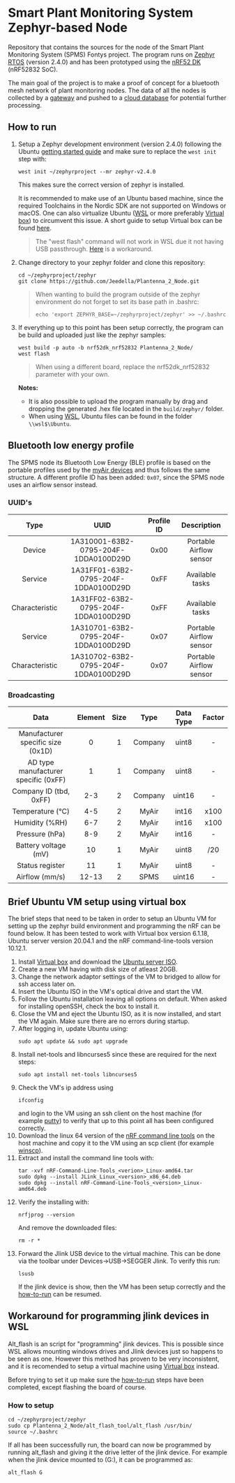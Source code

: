 # Smart Plant Monitoring System Zephyr-based Node

Repository that contains the sources for the node of the Smart Plant Monitoring System (SPMS) Fontys project. The program runs on [Zephyr RTOS](https://zephyrproject.org/) (version 2.4.0) and has been prototyped using the [nRF52 DK](https://www.nordicsemi.com/Software-and-Tools/Development-Kits/nRF52-DK) (nRF52832 SoC).

The main goal of the project is to make a proof of concept for a bluetooth mesh network of plant monitoring nodes. The data of all the nodes is collected by a [gateway](https://github.com/Jeedella/Plantenna_2_Gateway) and pushed to a [cloud database](https://github.com/Jeedella/Plantenna_2_Cloud) for potential further processing.

## How to run

1. Setup a Zephyr development environment (version 2.4.0) following the Ubuntu [getting started guide](https://docs.zephyrproject.org/latest/getting_started/index.html) and make sure to replace the ``west init`` step with:
    ````
    west init ~/zephyrproject --mr zephyr-v2.4.0
    ````
    This makes sure the correct version of zephyr is installed. 

    It is recommended to make use of an Ubuntu based machine, since the required Toolchains in the Nordic SDK are not supported on Windows or macOS. One can also virtualize Ubuntu ([WSL](https://ubuntu.com/wsl) or more preferably [Virtual box](https://www.virtualbox.org/)) to circumvent this issue. A short guide to setup Virtual box can be found [here](#Brief-Ubuntu-VM-setup-using-virtual-box).

    > The "west flash" command will not work in WSL due it not having USB passthrough. [Here](#workaround-for-programming-jlink-devices-in-WSL) is a workaround.

2. Change directory to your zephyr folder and clone this repository:

    ```text
    cd ~/zephyrproject/zephyr
    git clone https://github.com/Jeedella/Plantenna_2_Node.git
    ```

    > When wanting to build the program outside of the zephyr environment do not forget to set its base path in .bashrc:
    >
    > ```text
    > echo 'export ZEPHYR_BASE=~/zephyrproject/zephyr' >> ~/.bashrc
    > ```

3. If everything up to this point has been setup correctly, the program can be build and uploaded just like the zephyr samples:

    ```text
    west build -p auto -b nrf52dk_nrf52832 Plantenna_2_Node/
    west flash
    ```

    > When using a different board, replace the nrf52dk_nrf52832 parameter with your own.

    **Notes:**

    * It is also possible to upload the program manually by drag and dropping the generated .hex file located in the `build/zephyr/` folder.
    * When using [WSL](https://ubuntu.com/wsl), Ubuntu files can be found in the folder `\\wsl$\Ubuntu`.

## Bluetooth low energy profile

The SPMS node its Bluetooth Low Energy (BLE) profile is based on the portable profiles used by the [myAir devices](https://hackmd.io/@sookah/myAir) and thus follows the same structure. A different profile ID has been added: `0x07`, since the SPMS node uses an airflow sensor instead.

### UUID's

| Type | UUID | Profile ID | Description |
| :----: | :----: | :----: | :----: |
| Device | 1A310001-63B2-0795-204F-1DDA0100D29D | 0x00 | Portable Airflow sensor |
| Service | 1A31FF01-63B2-0795-204F-1DDA0100D29D | 0xFF | Available tasks |
| Characteristic | 1A31FF02-63B2-0795-204F-1DDA0100D29D | 0xFF | Available tasks |
| Service | 1A310701-63B2-0795-204F-1DDA0100D29D | 0x07 | Portable Airflow sensor |
| Characteristic | 1A310702-63B2-0795-204F-1DDA0100D29D | 0x07 | Portable Airflow sensor |

### Broadcasting

| Data | Element | Size | Type | Data Type | Factor |
| :----: | :----: | :----: | :----: | :----: | :----: |
| Manufacturer specific size (0x1D) | 0 | 1 | Company | uint8 | - |
| AD type manufacturer specific (0xFF) | 1 | 1 | Company | uint8 | - |
| Company ID (tbd, 0xFF) | 2-3 | 2 | Company | uint16 | - |
| Temperature (°C) | 4-5 | 2 | MyAir | int16 | x100 |
| Humidity (%RH) | 6-7 | 2 | MyAir | int16 | x100 |
| Pressure (hPa) | 8-9 | 2 | MyAir | int16 | - |
| Battery voltage (mV) | 10 | 1 | MyAir | uint8 | /20 |
| Status register | 11 | 1 | MyAir | uint8 | - |
| Airflow (mm/s) | 12-13 | 2 | SPMS | uint16 | - |

## Brief Ubuntu VM setup using virtual box

The brief steps that need to be taken in order to setup an Ubuntu VM for setting up the zephyr build environment and programming the nRF can be found below. It has been tested to work with Virtual box version 6.1.18, Ubuntu server version 20.04.1 and the nRF command-line-tools version 10.12.1.
1. Install [Virtual box](https://www.virtualbox.org/) and download the [Ubuntu server ISO](https://ubuntu.com/download/server).
2. Create a new VM having with disk size of atleast 20GB.
3. Change the network adaptor settings of the VM to bridged to allow for ssh access later on.
4. Insert the Ubuntu ISO in the VM's optical drive and start the VM.
5. Follow the Ubuntu installation leaving all options on default. When asked for installing openSSH, check the box to install it.
6. Close the VM and eject the Ubuntu ISO, as it is now installed, and start the VM again. Make sure there are no errors during startup.
7. After logging in, update Ubuntu using:
    ````
    sudo apt update && sudo apt upgrade
    ````
8. Install net-tools and libncurses5 since these are required for the next steps:
    ````
    sudo apt install net-tools libncurses5
    ````
9. Check the VM's ip address using
    ````
    ifconfig
    ````
    and login to the VM using an ssh client on the host machine (for example [putty](https://www.chiark.greenend.org.uk/~sgtatham/putty/latest.html)) to verify that up to this point all has been configured correctly.
10. Download the linux 64 version of the [nRF command line tools](https://www.nordicsemi.com/Software-and-tools/Development-Tools/nRF-Command-Line-Tools/Download#infotabs) on the host machine and copy it to the VM using an scp client (for example [winscp](https://winscp.net/eng/download.php)).
11. Extract and install the command line tools with:
    ````
    tar -xvf nRF-Command-Line-Tools_<verion>_Linux-amd64.tar
    sudo dpkg --install JLink_Linux_<version>_x86_64.deb
    sudo dpkg --install nRF-Command-Line-Tools_<version>_Linux-amd64.deb
    ````
12. Verify the installing with:
    ````
    nrfjprog --version
    ````
    And remove the downloaded files:
    ````
    rm -r *
    ````
13. Forward the Jlink USB device to the virtual machine. This can be done via the toolbar under Devices->USB->SEGGER Jlink. To verify this run:
    ````
    lsusb
    ````
    If the jlink device is show, then the VM has been setup correctly and the [how-to-run](#how-to-run) can be resumed.

## Workaround for programming jlink devices in WSL

Alt_flash is an script for "programming" jlink devices. This is possible since WSL allows mounting windows drives and Jlink devices just so happens to be seen as one. However this method has proven to be very inconsistent, and it is recomended to setup a virtual machine using [Virtual box](https://www.virtualbox.org/) instead. 

Before trying to set it up make sure the [how-to-run](#how-to-run) steps have been completed, except flashing the board of course.

### How to setup

```text
cd ~/zephyrproject/zephyr
sudo cp Plantenna_2_Node/alt_flash_tool/alt_flash /usr/bin/
source ~/.bashrc
```

If all has been successfully run, the board can now be programmed by running alt_flash and giving it the drive letter of the jlink device. For example when the jlink device mounted to (G:), it can be programmed as:

```text
alt_flash G
```